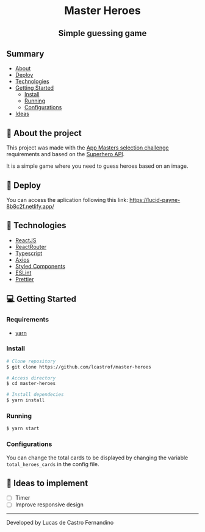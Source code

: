 <h1 align="center">Master Heroes</h1>
<h2 align="center">Simple guessing game</h2>

## Summary
* [About](#-about-the-project)
* [Deploy](#-deploy)
* [Technologies](#-technologies)
* [Getting Started](#-getting-started)
  * [Install](#install)
  * [Running](#running)
  * [Configurations](#configurations)
* [Ideas](#-ideas-to-implement)

## 📜 About the project
<p>This project was made with the <a href="https://appmasters.io/pt/blog/selecao-master-heroes/">App Masters selection challenge</a> requirements and based on the <a href="https://github.com/akabab/superhero-api">Superhero API</a>. </p>
<p>It is a simple game where you need to guess heroes based on an image.</p>

## 🚀 Deploy
You can access the aplication following this link: https://lucid-payne-8b8c2f.netlify.app/

## 📑 Technologies
* [ReactJS](https://pt-br.reactjs.org/)
* [ReactRouter](https://github.com/ReactTraining/react-router)
* [Typescript](https://www.typescriptlang.org/)
* [Axios](https://github.com/axios/axios)
* [Styled Components](https://styled-components.com/)
* [ESLint](https://eslint.org/)
* [Prettier](https://prettier.io/)

## 💻 Getting Started
### Requirements
* [yarn](https://yarnpkg.com/)

### Install
```bash
# Clone repository
$ git clone https://github.com/lcastrof/master-heroes

# Access directory
$ cd master-heroes

# Install dependecies
$ yarn install
```

### Running
```bash
$ yarn start
```

### Configurations
You can change the total cards to be displayed by changing the variable ```total_heroes_cards``` in the config file.

## 📍 Ideas to implement
- [ ] Timer
- [ ] Improve responsive design

---
Developed by Lucas de Castro Fernandino
